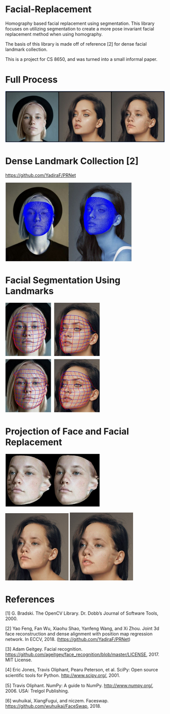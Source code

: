 # Facial-Replacement
Homography based facial replacement using segmentation. This library focuses on utilizing segmentation to create a more pose invariant facial replacement method when using homography.

The basis of this library is made off of reference [2] for dense facial landmark collection.

This is a project for CS 8650, and was turned into a small informal paper.

# Full Process
<img src="images/transformation_process.JPG" width="600" >


# Dense Landmark Collection [2]

https://github.com/YadiraF/PRNet

<img src="images/face_dense.JPG" width="400" >


# Facial Segmentation Using Landmarks
<img src="images/all_face_segments.JPG" width="300" >


# Projection of Face and Facial Replacement
<img src="images/faces_changed.JPG" width="300" >



<img src="images/output2.jpg" width="200" > <img src="images/output3.jpg" width="200" >



# References

[1] G. Bradski. The OpenCV Library. Dr. Dobb’s Journal of Software Tools, 2000. 

[2] Yao Feng, Fan Wu, Xiaohu Shao, Yanfeng Wang, and Xi Zhou. Joint 3d face reconstruction and dense alignment with position map regression network. In ECCV, 2018. (https://github.com/YadiraF/PRNet)

[3] Adam Geitgey. Facial recognition. https://github.com/ageitgey/face_recognition/blob/master/LICENSE, 2017. MIT License. 

[4] Eric Jones, Travis Oliphant, Pearu Peterson, et al. SciPy: Open source scientiﬁc tools for Python. http://www.scipy.org/, 2001.

[5] Travis Oliphant. NumPy: A guide to NumPy. http://www.numpy.org/, 2006. USA: Trelgol Publishing. 

[6] wuhuikai, XiangFugui, and niczem. Faceswap. https://github.com/wuhuikai/FaceSwap, 2018. 
